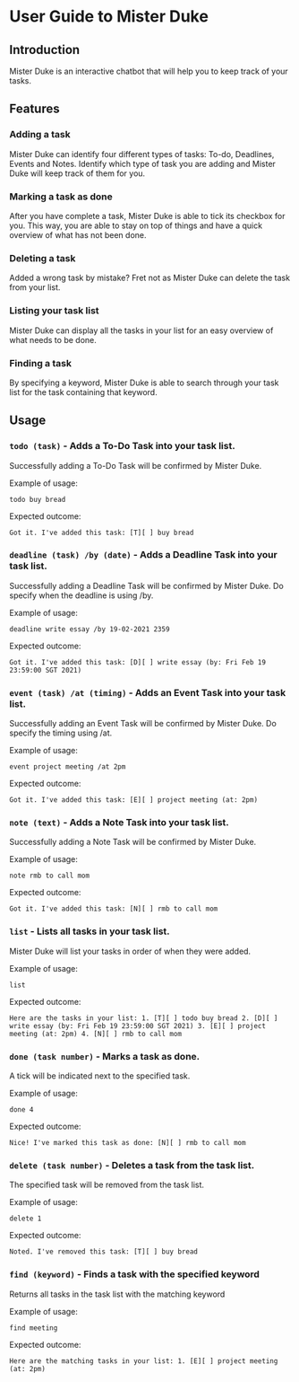 # User Guide to Mister Duke

## Introduction
Mister Duke is an interactive chatbot that will help you to keep track of your tasks.

## Features

### Adding a task 
Mister Duke can identify four different types of tasks: To-do, Deadlines, Events and Notes. Identify which type of task you are adding and Mister Duke will keep track of them for you.

### Marking a task as done
After you have complete a task, Mister Duke is able to tick its checkbox for you. This way, you are able to stay on top of things and have a quick overview of what has not been done.

### Deleting a task
Added a wrong task by mistake? Fret not as Mister Duke can delete the task from your list.

### Listing your task list
Mister Duke can display all the tasks in your list for an easy overview of what needs to be done.

### Finding a task
By specifying a keyword, Mister Duke is able to search through your task list for the task containing that keyword.
## Usage

### `todo (task)` - Adds a To-Do Task into your task list.

Successfully adding a To-Do Task will be confirmed by Mister Duke.

Example of usage: 

`todo buy bread`

Expected outcome:

`Got it. I've added this task: [T][ ] buy bread`

### `deadline (task) /by (date)` - Adds a Deadline Task into your task list.

Successfully adding a Deadline Task will be confirmed by Mister Duke. Do specify when the deadline is using /by.

Example of usage:

`deadline write essay /by 19-02-2021 2359`

Expected outcome:

`Got it. I've added this task: [D][ ] write essay (by: Fri Feb 19 23:59:00 SGT 2021)`

### `event (task) /at (timing)` - Adds an Event Task into your task list.

Successfully adding an Event Task will be confirmed by Mister Duke. Do specify the timing using /at.

Example of usage:

`event project meeting /at 2pm`

Expected outcome:

`Got it. I've added this task: [E][ ] project meeting (at: 2pm)`

### `note (text)` - Adds a Note Task into your task list.

Successfully adding a Note Task will be confirmed by Mister Duke.

Example of usage:

`note rmb to call mom`

Expected outcome:

`Got it. I've added this task: [N][ ] rmb to call mom`

### `list` - Lists all tasks in your task list.

Mister Duke will list your tasks in order of when they were added.

Example of usage:

`list`

Expected outcome:

`Here are the tasks in your list: 1. [T][ ] todo buy bread 2. [D][ ] write essay (by: Fri Feb 19 23:59:00 SGT 2021) 3. [E][ ] project meeting (at: 2pm) 4. [N][ ] rmb to call mom`

### `done (task number)` - Marks a task as done.

A tick will be indicated next to the specified task.

Example of usage:

`done 4`

Expected outcome:

`Nice! I've marked this task as done: [N][ ] rmb to call mom`

### `delete (task number)` - Deletes a task from the task list. 

The specified task will be removed from the task list.

Example of usage:

`delete 1`

Expected outcome:

`Noted. I've removed this task: [T][ ] buy bread`

### `find (keyword)` - Finds a task with the specified keyword

Returns all tasks in the task list with the matching keyword

Example of usage:

`find meeting`

Expected outcome:

`Here are the matching tasks in your list: 1. [E][ ] project meeting (at: 2pm)`

